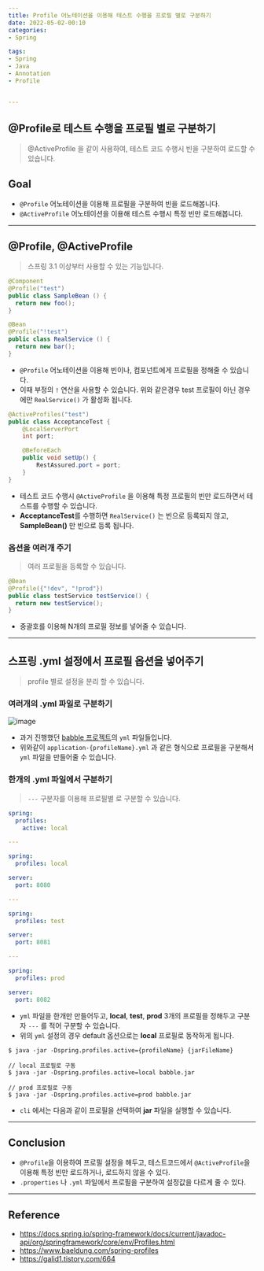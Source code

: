 ```yaml
---
title: Profile 어노테이션을 이용해 테스트 수행을 프로필 별로 구분하기
date: 2022-05-02-00:10
categories:
- Spring

tags:
- Spring
- Java
- Annotation
- Profile


---
```


## @Profile로 테스트 수행을 프로필 별로 구분하기
> @ActiveProfile 을 같이 사용하여, 테스트 코드 수행시 빈을 구분하여 로드할 수 있습니다.

## Goal
- `@Profile` 어노테이션을 이용해 프로필을 구분하여 빈을 로드해봅니다.
- `@ActiveProfile` 어노테이션을 이용해 테스트 수행시 특정 빈만 로드해봅니다.

---

## @Profile, @ActiveProfile
> 스프링 3.1 이상부터 사용할 수 있는 기능입니다.


```java
@Component
@Profile("test")
public class SampleBean () {
  return new foo();
}

@Bean
@Profile("!test")
public class RealService () {
  return new bar();
}
```
- `@Profile` 어노테이션을 이용해 빈이나, 컴포넌트에게 프로필을 정해줄 수 있습니다.
- 이때 부정의 `!` 연산을 사용할 수 있습니다. 위와 같은경우 test 프로필이 아닌 경우에만 `RealService()` 가 활성화 됩니다.


```java
@ActiveProfiles("test")
public class AcceptanceTest {
    @LocalServerPort
    int port;

    @BeforeEach
    public void setUp() {
        RestAssured.port = port;
    }
}
```

- 테스트 코드 수행시 `@ActiveProfile` 을 이용해 특정 프로필의 빈만 로드하면서 테스트를 수행할 수 있습니다.
- **AcceptanceTest**를 수행하면 `RealService()` 는 빈으로 등록되지 않고, **SampleBean()** 만 빈으로 등록 됩니다.

### 옵션을 여러개 주기
> 여러 프로필을 등록할 수 있습니다.

```java
@Bean
@Profile({"!dev", "!prod"})
public class testService testService() {
  return new testService();
}
```

- 중괄호를 이용해 N개의 프로필 정보를 넣어줄 수 있습니다.

---

## 스프링 .yml 설정에서 프로필 옵션을 넣어주기
> profile 별로 설정을 분리 할 수 있습니다.

### 여러개의 .yml 파일로 구분하기
![image](https://user-images.githubusercontent.com/43930419/160855274-3d3792cc-0972-48e4-b467-7c4608e8bd01.png)

- 과거 진행했던 [babble 프로젝트](https://github.com/woowacourse-teams/2021-babble/tree/develop/back/babble/src/main/resources)의 `yml` 파일들입니다.
- 위와같이 `application-{profileName}.yml` 과 같은 형식으로 프로필을 구분해서 `yml` 파일을 만들어줄 수 있습니다.

### 한개의 .yml 파일에서 구분하기
> `---` 구분자를 이용해 프로필별 로 구분할 수 있습니다.


```yml
spring:
  profiles:
    active: local

---

spring:
  profiles: local

server:
  port: 8080

---

spring:
  profiles: test

server:
  port: 8081

---

spring:
  profiles: prod

server:
  port: 8082

```

- `yml` 파일을 한개만 만들어두고, **local**, **test**, **prod** 3개의 프로필을 정해두고 구분자 `---` 를 적어 구분할 수 있습니다.
- 위의 `yml` 설정의 경우 default 옵션으로는 **local** 프로필로 동작하게 됩니다.



```console
$ java -jar -Dspring.profiles.active={profileName} {jarFileName}

// local 프로필로 구동
$ java -jar -Dspring.profiles.active=local babble.jar

// prod 프로필로 구동
$ java -jar -Dspring.profiles.active=prod babble.jar
```

- `cli` 에서는 다음과 같이 프로필을 선택하여 **jar** 파일을 실행할 수 있습니다.



---

## Conclusion
- `@Profile`을 이용하여 프로필 설정을 해두고, 테스트코드에서 `@ActiveProfile`을 이용해 특정 빈만 로드하거나, 로드하지 않을 수 있다.
- `.properties` 나 `.yml` 파일에서 프로필을 구분하여 설정값을 다르게 줄 수 있다.

---

## Reference
- https://docs.spring.io/spring-framework/docs/current/javadoc-api/org/springframework/core/env/Profiles.html
- https://www.baeldung.com/spring-profiles
- https://galid1.tistory.com/664
